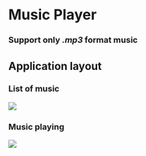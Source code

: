 # Music Player

### Support only *.mp3* format music

## Application layout
### List of music
<img src="https://camo.githubusercontent.com/dc44f6ae4a18d41e38d28029cd6047db8343d94f/68747470733a2f2f70702e757365726170692e636f6d2f633835323332302f763835323332303631322f39333630392f786971654b556f496875552e6a7067"/>

### Music playing
<img src="https://camo.githubusercontent.com/dc5ff177aed6141a6bdf704e4b56bd970434cfb7/68747470733a2f2f70702e757365726170692e636f6d2f633835323332302f763835323332303631322f39333631302f4172417474633559714d492e6a7067"/>
